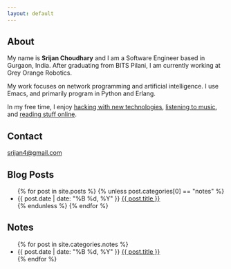```yaml
---
layout: default
---
```

## About

My name is **Srijan Choudhary** and I am a Software Engineer based in Gurgaon, India. After graduating from BITS Pilani, I am currently working at Grey Orange Robotics.

My work focuses on network programming and artificial intelligence. I use Emacs, and primarily program in Python and Erlang.

In my free time, I enjoy [hacking with new technologies](https://github.com/srijan/), [listening to music](http://www.last.fm/user/srijan4), and [reading stuff online](https://pinboard.in/u:srijan/).

## Contact

[srijan4@gmail.com](mailto:srijan4@gmail.com)

## Blog Posts

<ul class="posts">
    {% for post in site.posts %}
        {% unless post.categories[0] == "notes" %}
            <li><span class="fancy">{{ post.date | date: "%B %d, %Y" }}</span> <a href="{{site.baseurl}}{{ post.url }}">{{ post.title }}</a></li>
        {% endunless %}
    {% endfor %}
</ul>

## Notes

<ul class="posts">
    {% for post in site.categories.notes %}
        <li><span class="fancy">{{ post.date | date: "%B %d, %Y" }}</span> <a href="{{site.baseurl}}{{ post.url }}">{{ post.title }}</a></li>
    {% endfor %}
</ul>
